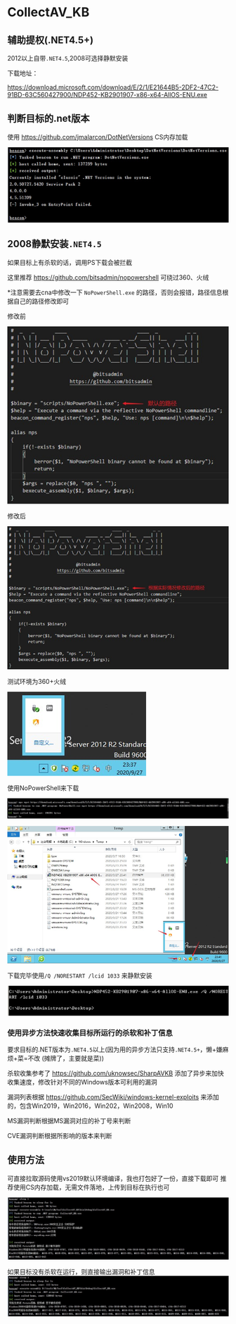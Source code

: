 # CollectAV_KB
## 辅助提权(.NET4.5+)
2012以上自带`.NET4.5`,2008可选择静默安装

下载地址：

https://download.microsoft.com/download/E/2/1/E21644B5-2DF2-47C2-91BD-63C560427900/NDP452-KB2901907-x86-x64-AllOS-ENU.exe

## 判断目标的.net版本
使用 https://github.com/jmalarcon/DotNetVersions
CS内存加载

![images](https://github.com/TryA9ain/CollectAV_KB/blob/master/images/Snipaste_2020-09-27_23-53-19.jpg)
## 2008静默安装`.NET4.5`
如果目标上有杀软的话，调用PS下载会被拦截

这里推荐 https://github.com/bitsadmin/nopowershell 可绕过360、火绒

*注意需要去cna中修改一下 `NoPowerShell.exe` 的路径，否则会报错，路径信息根据自己的路径修改即可

修改前

![images](https://github.com/TryA9ain/CollectAV_KB/blob/master/images/Snipaste_2020-09-27_23-30-59.jpg)

修改后

![images](https://github.com/TryA9ain/CollectAV_KB/blob/master/images/Snipaste_2020-09-27_23-31-31.jpg)

测试环境为360+火绒

![images](https://github.com/TryA9ain/CollectAV_KB/blob/master/images/Snipaste_2020-09-27_23-37-49.jpg)

使用NoPowerShell来下载

![images](https://github.com/TryA9ain/CollectAV_KB/blob/master/images/Snipaste_2020-09-27_23-46-04.jpg)

![images](https://github.com/TryA9ain/CollectAV_KB/blob/master/images/Snipaste_2020-09-27_23-42-10.jpg)

下载完毕使用`/Q /NORESTART /lcid 1033` 来静默安装

![images](https://github.com/TryA9ain/CollectAV_KB/blob/master/images/Snipaste_2020-09-27_23-43-02.jpg)

### 使用异步方法快速收集目标所运行的杀软和补丁信息
要求目标的.NET版本为`.NET4.5`以上(因为用的异步方法只支持`.NET4.5+`，懒+嫌麻烦+菜=不改 (摊牌了，主要就是菜))

杀软收集参考了 https://github.com/uknowsec/SharpAVKB
添加了异步来加快收集速度，修改针对不同的Windows版本可利用的漏洞

漏洞列表根据 https://github.com/SecWiki/windows-kernel-exploits 
来添加的，包含Win2019，Win2016，Win202，Win2008，Win10

MS漏洞判断根据MS漏洞对应的补丁号来判断

CVE漏洞判断根据所影响的版本来判断
## 使用方法
可直接拉取源码使用vs2019默认环境编译，我也打包好了一份，直接下载即可
推荐使用CS内存加载，无需文件落地，上传到目标在执行也可

![images](https://github.com/TryA9ain/CollectAV_KB/blob/master/images/Snipaste_2020-09-27_22-56-16.jpg)

如果目标没有杀软在运行，则直接输出漏洞和补丁信息
![images](https://github.com/TryA9ain/CollectAV_KB/blob/master/images/Snipaste_2020-09-27_23-21-11.jpg)
